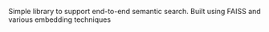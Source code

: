 Simple library to support end-to-end semantic search. Built using FAISS and various embedding techniques